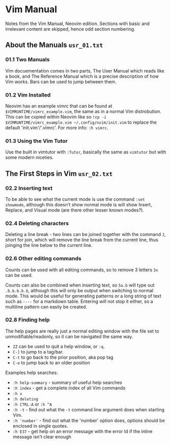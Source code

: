 # Vim Manual

Notes from the Vim Manual, Neovim edition. Sections with basic and irrelevant content are skipped, hence odd section numbering.

## About the Manuals `usr_01.txt`

### 01.1 Two Manuals

Vim docuementation comes in two parts, The User Manual which reads like a book, and The Reference Manual which is a precise description of how Vim works. Bars can be used to jump between them.

### 01.2 Vim Installed

Neovim has an example vimrc that can be found at `$VIMRUNTIME/vimrc_example.vim`, the same as in a normal Vim distrobution. This can be copied within Neovim like so `!cp -i $VIMRUNTIME/vimrc_example.vim ~/.config/nvim/init.vim` to replace the default 'init.vim'/'.vimrc'. For more info: `:h vimrc`.

### 01.3 Using the Vim Tutor

Use the built in vimtutor with `:Tutor`, basically the same as `vimtutor` but with some modern niceties.

## The First Steps in Vim `usr_02.txt`

### 02.2    Inserting text

To be able to see what the current mode is use the command `:set showmode`, although this doesn't show normal mode is will show Insert, Replace, and Visual mode (are there other lesser known modes?).

### 02.4    Deleting characters

Deleting a line break - two lines can be joined together with the command `J`, short for join, which will remove the line break from the current line, thus joinging the line below to the current line.

### 02.6    Other editing commands

Counts can be used with all editing commands, so to remove 3 letters `3x` can be used.

Counts can also be combined when inserting text, so `5a.b` will type out `.b.b.b.b.b`, although this will only be output when switching to normal mode. This would be useful for generating patterns or a long string of text such as `----` for a markdown table. Entering will not stop it either, so a multiline pattern can easily be created.

### 02.8    Finding help

The help pages are really just a normal editing window with the file set to unmodifiable/readonly, so it can be navigated the same way.

* `ZZ` can be used to quit a help window, or `:q`.
* `C-]` to jump to a tag/bar.
* `C-t` to go back to the prior position, aka pop tag
* `C-o` to jump back to an older position

Examples help searches:

* `:h help-summary` - summary of useful help searches
* `:h index` - get a complete index of all Vim commands
* `:h x`
* `:h deleting`
* `:h CTRL-A` or `:h ^A`
* `:h -t` - find out what the `-t` command line argument does when starting Vim.
* `:h 'number'` - find out what the 'number' option does, options should be enclosed in single quotes.
* `:h E37` - get help on an error message with the error Id if the inline message isn't clear enough